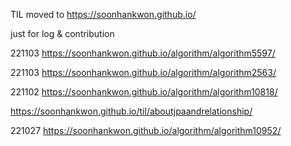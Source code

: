 TIL moved to https://soonhankwon.github.io/

just for log & contribution

221103 https://soonhankwon.github.io/algorithm/algorithm5597/

221103 https://soonhankwon.github.io/algorithm/algorithm2563/

221102 https://soonhankwon.github.io/algorithm/algorithm10818/

https://soonhankwon.github.io/til/aboutjpaandrelationship/

221027 https://soonhankwon.github.io/algorithm/algorithm10952/
